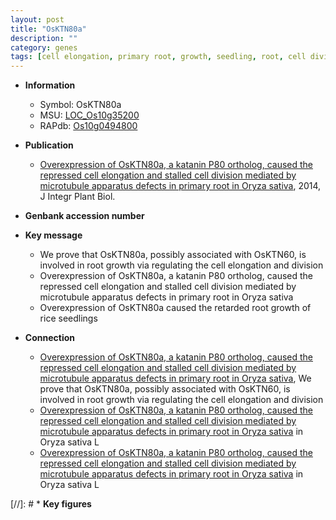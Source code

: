 ```yaml
---
layout: post
title: "OsKTN80a"
description: ""
category: genes
tags: [cell elongation, primary root, growth, seedling, root, cell division]
---
```


* **Information**  
    + Symbol: OsKTN80a  
    + MSU: [LOC_Os10g35200](http://rice.plantbiology.msu.edu/cgi-bin/ORF_infopage.cgi?orf=LOC_Os10g35200)  
    + RAPdb: [Os10g0494800](http://rapdb.dna.affrc.go.jp/viewer/gbrowse_details/irgsp1?name=Os10g0494800)  

* **Publication**  
    + [Overexpression of OsKTN80a, a katanin P80 ortholog, caused the repressed cell elongation and stalled cell division mediated by microtubule apparatus defects in primary root in Oryza sativa](http://www.ncbi.nlm.nih.gov/pubmed?term=Overexpression+of+OsKTN80a,+a+katanin+P80+ortholog,+caused+the+repressed+cell+elongation+and+stalled+cell+division+mediated+by+microtubule+apparatus+defects+in+primary+root+in+Oryza+sativa%5BTitle%5D), 2014, J Integr Plant Biol.

* **Genbank accession number**  

* **Key message**  
    + We prove that OsKTN80a, possibly associated with OsKTN60, is involved in root growth via regulating the cell elongation and division
    + Overexpression of OsKTN80a, a katanin P80 ortholog, caused the repressed cell elongation and stalled cell division mediated by microtubule apparatus defects in primary root in Oryza sativa
    + Overexpression of OsKTN80a caused the retarded root growth of rice seedlings

* **Connection**  
    + [Overexpression of OsKTN80a, a katanin P80 ortholog, caused the repressed cell elongation and stalled cell division mediated by microtubule apparatus defects in primary root in Oryza sativa](http://www.ncbi.nlm.nih.gov/pubmed?term=Overexpression+of+OsKTN80a,+a+katanin+P80+ortholog,+caused+the+repressed+cell+elongation+and+stalled+cell+division+mediated+by+microtubule+apparatus+defects+in+primary+root+in+Oryza+sativa%5BTitle%5D), We prove that OsKTN80a, possibly associated with OsKTN60, is involved in root growth via regulating the cell elongation and division
    + [Overexpression of OsKTN80a, a katanin P80 ortholog, caused the repressed cell elongation and stalled cell division mediated by microtubule apparatus defects in primary root in Oryza sativa](OsKTN80a,+OsKTN80b,+and+OsKTN80c) in Oryza sativa L
    + [Overexpression of OsKTN80a, a katanin P80 ortholog, caused the repressed cell elongation and stalled cell division mediated by microtubule apparatus defects in primary root in Oryza sativa](OsKTN80a,+OsKTN80b,+and+OsKTN80c) in Oryza sativa L

[//]: # * **Key figures**  


